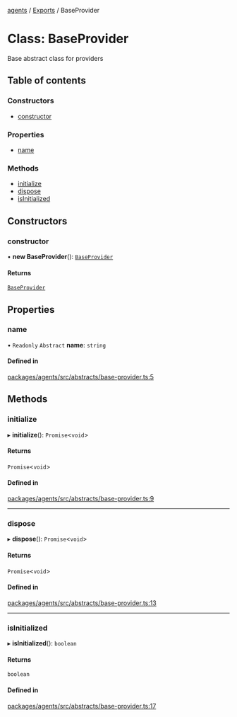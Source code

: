 <!-- 
 ⚠️  AUTO-GENERATED FILE - DO NOT EDIT MANUALLY
 This file is automatically generated by scripts/docs-generator.js
 To make changes, edit the source TypeScript files or update the generator script
-->

[agents](../../) / [Exports](../modules) / BaseProvider

# Class: BaseProvider

Base abstract class for providers

## Table of contents

### Constructors

- [constructor](BaseProvider#constructor)

### Properties

- [name](BaseProvider#name)

### Methods

- [initialize](BaseProvider#initialize)
- [dispose](BaseProvider#dispose)
- [isInitialized](BaseProvider#isinitialized)

## Constructors

### constructor

• **new BaseProvider**(): [`BaseProvider`](BaseProvider)

#### Returns

[`BaseProvider`](BaseProvider)

## Properties

### name

• `Readonly` `Abstract` **name**: `string`

#### Defined in

[packages/agents/src/abstracts/base-provider.ts:5](https://github.com/woojubb/robota/blob/87419dbb26faf50d7f1d60ae717fbe215743d1f6/packages/agents/src/abstracts/base-provider.ts#L5)

## Methods

### initialize

▸ **initialize**(): `Promise`\<`void`\>

#### Returns

`Promise`\<`void`\>

#### Defined in

[packages/agents/src/abstracts/base-provider.ts:9](https://github.com/woojubb/robota/blob/87419dbb26faf50d7f1d60ae717fbe215743d1f6/packages/agents/src/abstracts/base-provider.ts#L9)

___

### dispose

▸ **dispose**(): `Promise`\<`void`\>

#### Returns

`Promise`\<`void`\>

#### Defined in

[packages/agents/src/abstracts/base-provider.ts:13](https://github.com/woojubb/robota/blob/87419dbb26faf50d7f1d60ae717fbe215743d1f6/packages/agents/src/abstracts/base-provider.ts#L13)

___

### isInitialized

▸ **isInitialized**(): `boolean`

#### Returns

`boolean`

#### Defined in

[packages/agents/src/abstracts/base-provider.ts:17](https://github.com/woojubb/robota/blob/87419dbb26faf50d7f1d60ae717fbe215743d1f6/packages/agents/src/abstracts/base-provider.ts#L17)
